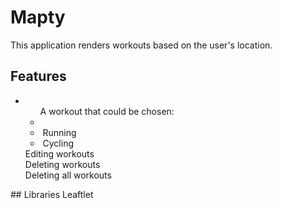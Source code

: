 # Mapty
This application renders workouts based on the user's location.

## Features
<ul>
<li><ul>A workout that could be chosen:<br><li>
<li>&nbsp;Running<br></li>
  <li>&nbsp;Cycling<br></li></ul>
Editing workouts<br>
Deleting workouts<br>
Deleting all workouts<br>
</ul>
## Libraries
Leaftlet

